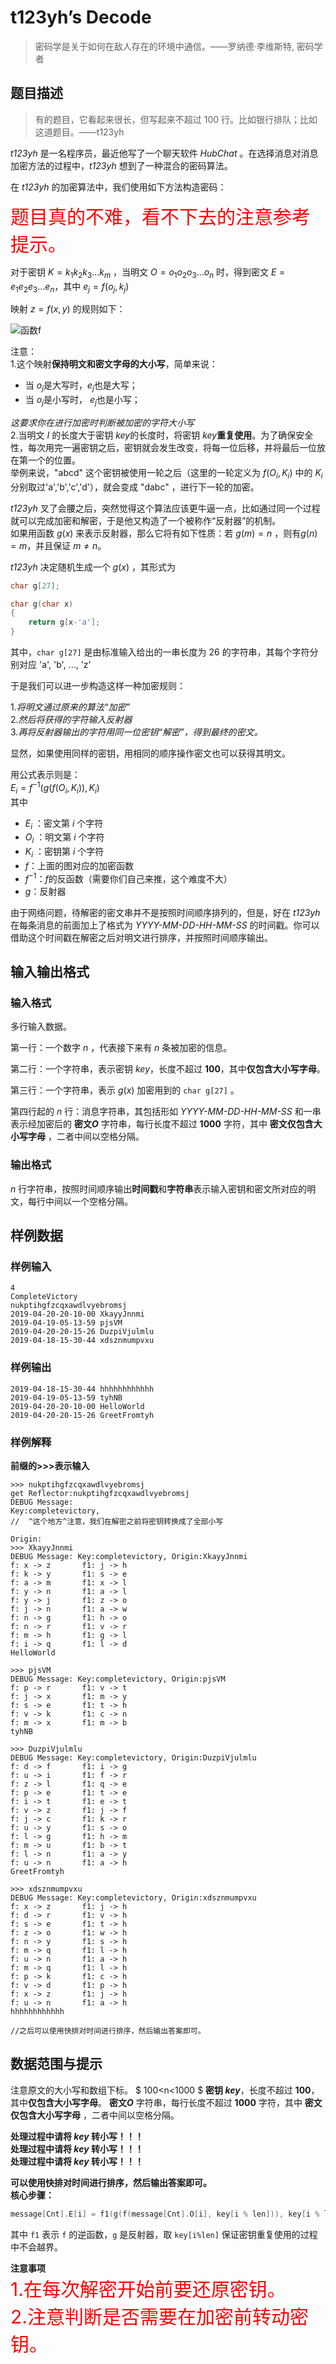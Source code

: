 # t123yh’s Decode

>密码学是关于如何在敌人存在的环境中通信。——罗纳德·李维斯特, 密码学者

## 题目描述

>有的题目，它看起来很长，但写起来不超过 100 行。比如银行排队；比如这道题目。——t123yh

*t123yh* 是一名程序员，最近他写了一个聊天软件 *HubChat* 。在选择消息对消息加密方法的过程中，*t123yh* 想到了一种混合的密码算法。

在 *t123yh* 的加密算法中，我们使用如下方法构造密码：

<span style="color:red;font-size:30px">题目真的不难，看不下去的注意参考提示。</span>

对于密钥 $K=k_1k_2k_3...k_m$ ，当明文 $O=o_1o_2o_3...o_n$ 时，得到密文 $E=e_1e_2e_3...e_n$，其中 $e_j=f(o_j, k_j)$

映射 $z=f(x,y)$ 的规则如下：

![函数f](https://i.loli.net/2019/04/19/5cb9919d5745b.png)  

注意：  
1.这个映射**保持明文和密文字母的大小写**，简单来说：

* 当 $o_j​$ 是大写时，$e_j​$ 也是大写；  
* 当 $o_j​$ 是小写时， $e_j​$ 也是小写；  

*这要求你在进行加密时判断被加密的字符大小写*  
2.当明文 $I​$ 的长度大于密钥 $key​$ 的长度时，将密钥 $key​$ **重复使用**。为了确保安全性，每次用完一遍密钥之后，密钥就会发生改变，将每一位后移，并将最后一位放在第一个的位置。  
举例来说，"abcd" 这个密钥被使用一轮之后（这里的一轮定义为 $f(O_i,K_i)$ 中的 $K_i$ 分别取过'a','b','c','d'），就会变成 "dabc" ，进行下一轮的加密。

*t123yh* 叉了会腰之后，突然觉得这个算法应该更牛逼一点，比如通过同一个过程就可以完成加密和解密，于是他又构造了一个被称作“反射器”的机制。  
如果用函数 $g(x)$ 来表示反射器，那么它将有如下性质：若 $g(m)=n$ ，则有$g(n)=m$，并且保证 $m \not = n$。  

*t123yh* 决定随机生成一个 $g(x)$ ，其形式为

```c
char g[27];

char g(char x)
{
    return g[x-'a'];
}  
```

其中，`char g[27]` 是由标准输入给出的一串长度为 26 的字符串，其每个字符分别对应 'a', 'b', ..., 'z'

于是我们可以进一步构造这样一种加密规则：

1.*将明文通过原来的算法“加密”*  
2.*然后将获得的字符输入反射器*  
3.*再将反射器输出的字符用同一位密钥“解密”，得到最终的密文。*  

显然，如果使用同样的密钥，用相同的顺序操作密文也可以获得其明文。

用公式表示则是：  
$E_i=f^{-1}(g(f(O_i,K_i)),K_i)$  
其中

* $E_i$ ：密文第 $i$ 个字符  
* $O_i$ ：明文第 $i$ 个字符  
* $K_i$ ：密钥第 $i$ 个字符  
* $f$：上面的图对应的加密函数  
* $f^{-1}$：$f$的反函数（需要你们自己来推，这个难度不大）  
* $g$：反射器

由于网络问题，待解密的密文串并不是按照时间顺序排列的，但是，好在 *t123yh* 在每条消息的前面加上了格式为 *YYYY-MM-DD-HH-MM-SS* 的时间戳。你可以借助这个时间戳在解密之后对明文进行排序，并按照时间顺序输出。

## 输入输出格式

### 输入格式

多行输入数据。

第一行：一个数字 $n$ ，代表接下来有 $n$ 条被加密的信息。

第二行：一个字符串，表示密钥 $key$，长度不超过 **100**，其中**仅包含大小写字母**。

第三行：一个字符串，表示 $g(x)$ 加密用到的 `char g[27]` 。

第四行起的 $n$ 行：消息字符串，其包括形如 *YYYY-MM-DD-HH-MM-SS* 和一串表示经加密后的 **密文$O$** 字符串，每行长度不超过 **1000** 字符，其中 **密文仅包含大小写字母** ，二者中间以空格分隔。

### 输出格式

$n$ 行字符串，按照时间顺序输出**时间戳**和**字符串**表示输入密钥和密文所对应的明文，每行中间以一个空格分隔。

## 样例数据

### 样例输入

```plain
4
CompleteVictory
nukptihgfzcqxawdlvyebromsj
2019-04-20-20-10-00 XkayyJnnmi
2019-04-19-05-13-59 pjsVM
2019-04-20-20-15-26 DuzpiVjulmlu
2019-04-18-15-30-44 xdsznmumpvxu
```

### 样例输出

```plain
2019-04-18-15-30-44 hhhhhhhhhhhh
2019-04-19-05-13-59 tyhNB
2019-04-20-20-10-00 HelloWorld
2019-04-20-20-15-26 GreetFromtyh
```

### 样例解释

**前缀的>>>表示输入**

```plain
>>> nukptihgfzcqxawdlvyebromsj
get Reflector:nukptihgfzcqxawdlvyebromsj
DEBUG Message:
Key:completevictory,
//  ^这个地方^注意，我们在解密之前将密钥转换成了全部小写

Origin:
>>> XkayyJnnmi
DEBUG Message: Key:completevictory, Origin:XkayyJnnmi
f: x -> z       f1: j -> h
f: k -> y       f1: s -> e
f: a -> m       f1: x -> l
f: y -> n       f1: a -> l
f: y -> j       f1: z -> o
f: j -> n       f1: a -> w
f: n -> g       f1: h -> o
f: n -> r       f1: v -> r
f: m -> h       f1: g -> l
f: i -> q       f1: l -> d
HelloWorld

>>> pjsVM
DEBUG Message: Key:completevictory, Origin:pjsVM
f: p -> r       f1: v -> t
f: j -> x       f1: m -> y
f: s -> e       f1: t -> h
f: v -> k       f1: c -> n
f: m -> x       f1: m -> b
tyhNB

>>> DuzpiVjulmlu
DEBUG Message: Key:completevictory, Origin:DuzpiVjulmlu
f: d -> f       f1: i -> g
f: u -> i       f1: f -> r
f: z -> l       f1: q -> e
f: p -> e       f1: t -> e
f: i -> t       f1: e -> t
f: v -> z       f1: j -> f
f: j -> c       f1: k -> r
f: u -> y       f1: s -> o
f: l -> g       f1: h -> m
f: m -> u       f1: b -> t
f: l -> n       f1: a -> y
f: u -> n       f1: a -> h
GreetFromtyh

>>> xdsznmumpvxu
DEBUG Message: Key:completevictory, Origin:xdsznmumpvxu
f: x -> z       f1: j -> h
f: d -> r       f1: v -> h
f: s -> e       f1: t -> h
f: z -> o       f1: w -> h
f: n -> y       f1: s -> h
f: m -> q       f1: l -> h
f: u -> n       f1: a -> h
f: m -> q       f1: l -> h
f: p -> k       f1: c -> h
f: v -> d       f1: p -> h
f: x -> z       f1: j -> h
f: u -> n       f1: a -> h
hhhhhhhhhhhh

//之后可以使用快排对时间进行排序，然后输出答案即可。
```

## 数据范围与提示

注意原文的大小写和数组下标。
$ 100<n<1000 $
**密钥 $key$**，长度不超过 **100**，其中**仅包含大小写字母**。
**密文$O$** 字符串，每行长度不超过 **1000** 字符，其中 **密文仅包含大小写字母** ，二者中间以空格分隔。

**处理过程中请将 $key$ 转小写！！！**  
**处理过程中请将 $key$ 转小写！！！**  
**处理过程中请将 $key$ 转小写！！！**

**可以使用快排对时间进行排序，然后输出答案即可。**  
**核心步骤：**  

```c
message[Cnt].E[i] = f1(g(f(message[Cnt].O[i], key[i % len])), key[i % len]);
```

其中 `f1` 表示 `f` 的逆函数，`g` 是反射器，取 `key[i%len]` 保证密钥重复使用的过程中不会越界。

**注意事项**  
<span style="color:red;font-size:30px">1.在每次解密开始前要还原密钥。</span>  
<span style="color:red;font-size:30px">2.注意判断是否需要在加密前转动密钥。</span>
